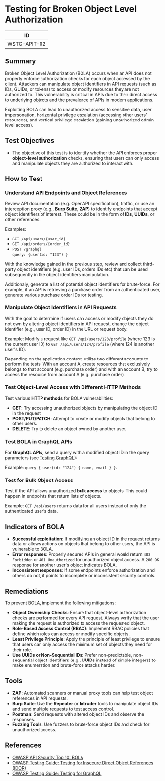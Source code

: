 # Testing for Broken Object Level Authorization

|ID          |
|------------|
|WSTG-APIT-02|

## Summary

Broken Object Level Authorization (BOLA) occurs when an API does not properly enforce authorization checks for each object accessed by the client. Attackers can manipulate object identifiers in API requests (such as IDs, GUIDs, or tokens) to access or modify resources they are not authorized to. This vulnerability is critical in APIs due to their direct access to underlying objects and the prevalence of APIs in modern applications.

Exploiting BOLA can lead to unauthorized access to sensitive data, user impersonation, horizontal privilege escalation (accessing other users' resources), and vertical privilege escalation (gaining unauthorized admin-level access).

## Test Objectives

- The objective of this test is to identify whether the API enforces proper **object-level authorization** checks, ensuring that users can only access and manipulate objects they are authorized to interact with.

## How to Test

### Understand API Endpoints and Object References

Review API documentation (e.g. OpenAPI specification), traffic, or use an interception proxy (e.g., **Burp Suite**, **ZAP**) to identify endpoints that accept object identifiers of interest. These could be in the form of **IDs**, **UUIDs**, or other references.

Examples:

- `GET /api/users/{user_id}`
- `GET /api/orders/{order_id}`
- `POST /graphql`\
        `query: {user(id: "123") }`

With the knowledge gained in the previous step, review and collect third-party object identifiers (e.g. user IDs, orders IDs etc) that can be used subsequently in the object identifiers manipulation.

Additionaly, generate a list of potential object identifiers for brute-force. For example, if an API is retrieving a purchase order from an authenticated user, generate various purchase order IDs for testing.

### Manipulate Object Identifiers in API Requests

With the goal to determine if users can access or modify objects they do not own by altering object identifiers in API request, change the object identifier (e.g., user ID, order ID) in the URL or request body.
  
Example: Modify a request like `GET /api/users/123/profile` (where 123 is the current user ID) to `GET /api/users/124/profile` (where 124 is another user's ID).

Depending on the application context, utilize two different accounts to perform the tests. With an account A, create resources that exclusively belongs to that account (e.g. purchase order) and with an account B, try to access the resource from account A (e.g. purchase order).

### Test Object-Level Access with Different HTTP Methods

Test various **HTTP methods** for BOLA vulnerabilities:

- **GET**: Try accessing unauthorized objects by manipulating the object ID in the request.
- **POST/PUT/PATCH**: Attempt to create or modify objects that belong to other users.
- **DELETE**: Try to delete an object owned by another user.

### Test BOLA in GraphQL APIs

For **GraphQL APIs**, send a query with a modified object ID in the query parameters (see [Testing GraphQL](https://owasp.org/www-project-web-security-testing-guide/stable/4-Web_Application_Security_Testing/12-API_Testing/01-Testing_GraphQL)):

Example: `query { user(id: "124") { name, email } }`.

### Test for Bulk Object Access

Test if the API allows unauthorized **bulk access** to objects. This could happen in endpoints that return lists of objects.

Example: `GET /api/users` returns data for all users instead of only the authenticated user’s data.

## Indicators of BOLA

- **Successful exploitation**: If modifying an object ID in the request returns data or allows actions on objects that belong to other users, the API is vulnerable to BOLA.
- **Error responses**: Properly secured APIs in general would return `403 Forbidden` or `401 Unauthorized` for unauthorized object access. A `200 OK` response for another user's object indicates BOLA.
- **Inconsistent responses**: If some endpoints enforce authorization and others do not, it points to incomplete or inconsistent security controls.

## Remediations

To prevent BOLA, implement the following mitigations:

- **Object Ownership Checks**: Ensure that object-level authorization checks are performed for every API request. Always verify that the user making the request is authorized to access the requested object.
- **Role-Based Access Control (RBAC)**: Implement RBAC policies that define which roles can access or modify specific objects.
- **Least Privilege Principle**: Apply the principle of least privilege to ensure that users can only access the minimum set of objects they need for their role.
- **Use UUIDs or Non-Sequential IDs**: Prefer non-predictable, non-sequential object identifiers (e.g., **UUIDs** instead of simple integers) to make enumeration and brute-force attacks harder.

## Tools

- **ZAP**: Automated scanners or manual proxy tools can help test object references in API requests.
- **Burp Suite**: Use the **Repeater** or **Intruder** tools to manipulate object IDs and send multiple requests to test access control.
- **Postman**: Send requests with altered object IDs and observe the responses.
- **Fuzzing Tools**: Use fuzzers to brute-force object IDs and check for unauthorized access.

## References

- [OWASP API Security Top 10: BOLA](https://owasp.org/API-Security/editions/2023/en/0xa1-broken-object-level-authorization/)
- [OWASP Testing Guide: Testing for Insecure Direct Object References (IDOR)](https://owasp.org/www-project-web-security-testing-guide/stable/4-Web_Application_Security_Testing/05-Authorization_Testing/04-Testing_for_Insecure_Direct_Object_References)
- [OWASP Testing Guide: Testing for GraphQL](https://owasp.org/www-project-web-security-testing-guide/stable/4-Web_Application_Security_Testing/12-API_Testing/01-Testing_GraphQL)  
